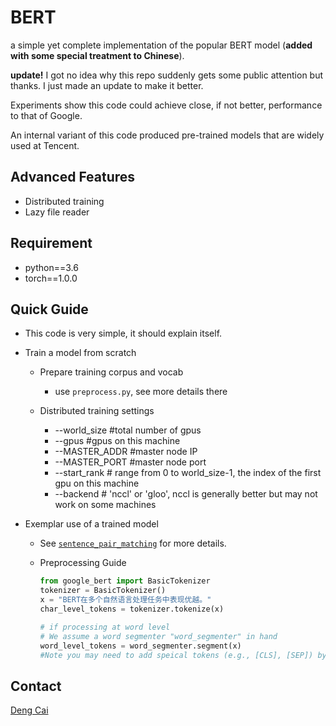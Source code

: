 # BERT
a simple yet complete implementation of the popular BERT model (**added with some special treatment to Chinese**).

**update!**  I got no idea why this repo suddenly gets some public attention but thanks. I just made an update to make it better.

Experiments show this code could achieve close, if not better, performance to that of Google.

An internal variant of this code produced pre-trained models that are widely used at Tencent.

## Advanced Features

- Distributed training
- Lazy file reader

## Requirement
- python==3.6
- torch==1.0.0

## Quick Guide

- This code is very simple, it should explain itself.
- Train a model from scratch 
  - Prepare training corpus and vocab
    - use `preprocess.py`, see more details there

  - Distributed training settings
    - --world_size #total number of gpus
    - --gpus #gpus on this machine
    - --MASTER_ADDR #master node IP
    - --MASTER_PORT #master node port
    - --start_rank # range from 0 to world_size-1, the index of the first gpu on this machine
    - --backend # 'nccl' or 'gloo', nccl is generally better but may not work on some machines

- Exemplar use of a trained model

  - See [`sentence_pair_matching`](./sentence_pair_matching) for more details.

  - Preprocessing Guide

    ```python
    from google_bert import BasicTokenizer
    tokenizer = BasicTokenizer()
    x = "BERT在多个自然语言处理任务中表现优越。"
    char_level_tokens = tokenizer.tokenize(x)
    
    # if processing at word level
    # We assume a word segmenter "word_segmenter" in hand
    word_level_tokens = word_segmenter.segment(x)
    #Note you may need to add speical tokens (e.g., [CLS], [SEP]) by yourself.
    ```
## Contact
[Deng Cai](https://jcyk.github.io)